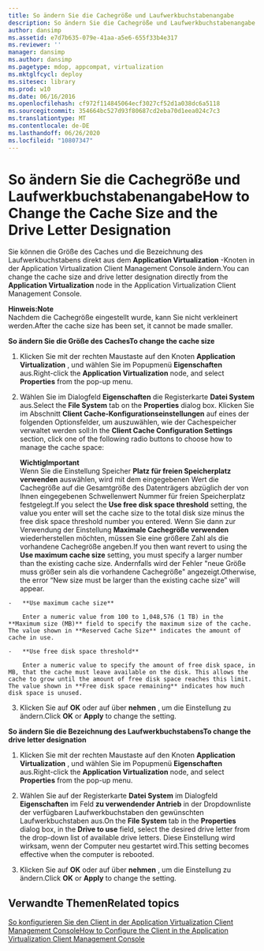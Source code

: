 ```yaml
---
title: So ändern Sie die Cachegröße und Laufwerkbuchstabenangabe
description: So ändern Sie die Cachegröße und Laufwerkbuchstabenangabe
author: dansimp
ms.assetid: e7d7b635-079e-41aa-a5e6-655f33b4e317
ms.reviewer: ''
manager: dansimp
ms.author: dansimp
ms.pagetype: mdop, appcompat, virtualization
ms.mktglfcycl: deploy
ms.sitesec: library
ms.prod: w10
ms.date: 06/16/2016
ms.openlocfilehash: cf972f114845064ecf3027cf52d1a038dc6a5118
ms.sourcegitcommit: 354664bc527d93f80687cd2eba70d1eea024c7c3
ms.translationtype: MT
ms.contentlocale: de-DE
ms.lasthandoff: 06/26/2020
ms.locfileid: "10807347"
---
```

# <span data-ttu-id="ca839-103">So ändern Sie die Cachegröße und Laufwerkbuchstabenangabe</span><span class="sxs-lookup"><span data-stu-id="ca839-103">How to Change the Cache Size and the Drive Letter Designation</span></span>


<span data-ttu-id="ca839-104">Sie können die Größe des Caches und die Bezeichnung des Laufwerkbuchstabens direkt aus dem **Application Virtualization** -Knoten in der Application Virtualization Client Management Console ändern.</span><span class="sxs-lookup"><span data-stu-id="ca839-104">You can change the cache size and drive letter designation directly from the **Application Virtualization** node in the Application Virtualization Client Management Console.</span></span>

**<span data-ttu-id="ca839-105">Hinweis:</span><span class="sxs-lookup"><span data-stu-id="ca839-105">Note</span></span>**  
<span data-ttu-id="ca839-106">Nachdem die Cachegröße eingestellt wurde, kann Sie nicht verkleinert werden.</span><span class="sxs-lookup"><span data-stu-id="ca839-106">After the cache size has been set, it cannot be made smaller.</span></span>



**<span data-ttu-id="ca839-107">So ändern Sie die Größe des Caches</span><span class="sxs-lookup"><span data-stu-id="ca839-107">To change the cache size</span></span>**

1.  <span data-ttu-id="ca839-108">Klicken Sie mit der rechten Maustaste auf den Knoten **Application Virtualization** , und wählen Sie im Popupmenü **Eigenschaften** aus.</span><span class="sxs-lookup"><span data-stu-id="ca839-108">Right-click the **Application Virtualization** node, and select **Properties** from the pop-up menu.</span></span>

2.  <span data-ttu-id="ca839-109">Wählen Sie im Dialogfeld **Eigenschaften** die Registerkarte **Datei System** aus.</span><span class="sxs-lookup"><span data-stu-id="ca839-109">Select the **File System** tab on the **Properties** dialog box.</span></span> <span data-ttu-id="ca839-110">Klicken Sie im Abschnitt **Client Cache-Konfigurationseinstellungen** auf eines der folgenden Optionsfelder, um auszuwählen, wie der Cachespeicher verwaltet werden soll:</span><span class="sxs-lookup"><span data-stu-id="ca839-110">In the **Client Cache Configuration Settings** section, click one of the following radio buttons to choose how to manage the cache space:</span></span>

    **<span data-ttu-id="ca839-111">Wichtig</span><span class="sxs-lookup"><span data-stu-id="ca839-111">Important</span></span>**  
    <span data-ttu-id="ca839-112">Wenn Sie die Einstellung Speicher **Platz für freien Speicherplatz verwenden** auswählen, wird mit dem eingegebenen Wert die Cachegröße auf die Gesamtgröße des Datenträgers abzüglich der von Ihnen eingegebenen Schwellenwert Nummer für freien Speicherplatz festgelegt.</span><span class="sxs-lookup"><span data-stu-id="ca839-112">If you select the **Use free disk space threshold** setting, the value you enter will set the cache size to the total disk size minus the free disk space threshold number you entered.</span></span> <span data-ttu-id="ca839-113">Wenn Sie dann zur Verwendung der Einstellung **Maximale Cachegröße verwenden** wiederherstellen möchten, müssen Sie eine größere Zahl als die vorhandene Cachegröße angeben.</span><span class="sxs-lookup"><span data-stu-id="ca839-113">If you then want revert to using the **Use maximum cache size** setting, you must specify a larger number than the existing cache size.</span></span> <span data-ttu-id="ca839-114">Andernfalls wird der Fehler "neue Größe muss größer sein als die vorhandene Cachegröße" angezeigt.</span><span class="sxs-lookup"><span data-stu-id="ca839-114">Otherwise, the error “New size must be larger than the existing cache size” will appear.</span></span>



~~~
-   **Use maximum cache size**

    Enter a numeric value from 100 to 1,048,576 (1 TB) in the **Maximum size (MB)** field to specify the maximum size of the cache. The value shown in **Reserved Cache Size** indicates the amount of cache in use.

-   **Use free disk space threshold**

    Enter a numeric value to specify the amount of free disk space, in MB, that the cache must leave available on the disk. This allows the cache to grow until the amount of free disk space reaches this limit. The value shown in **Free disk space remaining** indicates how much disk space is unused.
~~~

3. <span data-ttu-id="ca839-115">Klicken Sie auf **OK** oder auf über **nehmen** , um die Einstellung zu ändern.</span><span class="sxs-lookup"><span data-stu-id="ca839-115">Click **OK** or **Apply** to change the setting.</span></span>

**<span data-ttu-id="ca839-116">So ändern Sie die Bezeichnung des Laufwerkbuchstabens</span><span class="sxs-lookup"><span data-stu-id="ca839-116">To change the drive letter designation</span></span>**

1.  <span data-ttu-id="ca839-117">Klicken Sie mit der rechten Maustaste auf den Knoten **Application Virtualization** , und wählen Sie im Popupmenü **Eigenschaften** aus.</span><span class="sxs-lookup"><span data-stu-id="ca839-117">Right-click the **Application Virtualization** node, and select **Properties** from the pop-up menu.</span></span>

2.  <span data-ttu-id="ca839-118">Wählen Sie auf der Registerkarte **Datei System** im Dialogfeld **Eigenschaften** im Feld **zu verwendender Antrieb** in der Dropdownliste der verfügbaren Laufwerkbuchstaben den gewünschten Laufwerkbuchstaben aus.</span><span class="sxs-lookup"><span data-stu-id="ca839-118">On the **File System** tab in the **Properties** dialog box, in the **Drive to use** field, select the desired drive letter from the drop-down list of available drive letters.</span></span> <span data-ttu-id="ca839-119">Diese Einstellung wird wirksam, wenn der Computer neu gestartet wird.</span><span class="sxs-lookup"><span data-stu-id="ca839-119">This setting becomes effective when the computer is rebooted.</span></span>

3.  <span data-ttu-id="ca839-120">Klicken Sie auf **OK** oder auf über **nehmen** , um die Einstellung zu ändern.</span><span class="sxs-lookup"><span data-stu-id="ca839-120">Click **OK** or **Apply** to change the setting.</span></span>

## <span data-ttu-id="ca839-121">Verwandte Themen</span><span class="sxs-lookup"><span data-stu-id="ca839-121">Related topics</span></span>


[<span data-ttu-id="ca839-122">So konfigurieren Sie den Client in der Application Virtualization Client Management Console</span><span class="sxs-lookup"><span data-stu-id="ca839-122">How to Configure the Client in the Application Virtualization Client Management Console</span></span>](how-to-configure-the-client-in-the-application-virtualization-client-management-console.md)









